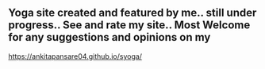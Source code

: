 Yoga site created and featured by me..
still under progress..
See and rate my site..
Most Welcome for any suggestions and opinions on my 
----------------------------------------------------
https://ankitapansare04.github.io/syoga/
